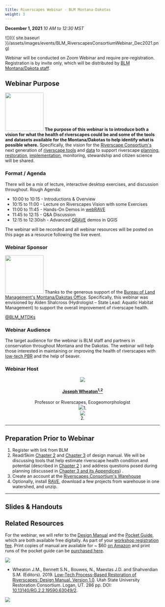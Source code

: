 ```yaml
---
title: Riverscapes Webinar - BLM Montana-Dakotas
weight: 3
---
```


**December 1, 2021** _10 AM to 12:30 MST_

![]({{ site.baseurl }}/assets/images/events/BLM_RiverscapesConsortiumWebinar_Dec2021.png)

Webinar will be conducted on Zoom Webinar and require pre-registration. Registration is by invite only, which  will be distributed by [BLM Montana/Dakota staff](https://www.blm.gov/montana-dakotas).

## Webinar Purpose
<a href="https://riverscapes.xyz"><img width="125" class="float-right" src="{{ site.baserurl }}/assets/images/rc/RiverscapesConsortium_Logo_Black_BHS.png"></a> **The purpose of this webinar is to introduce both a vision for what the health of riverscapes could be and some of the tools and datasets available for the  Montana/Dakotas to help identify what is possible where.** Specifically, the vision for the [Riverscape Consortium's](https://riverscapes.xyz) next generation of [riverscape tools](https://riverscapes.xyz/Tools/) and [data](http://data.riverscapes.xyz) to support riverscape [planning](http://lowtechpbr.restoration.usu.edu/resources/Topics/03_Planning/), [restoration](http://lowtechpbr.restoration.usu.edu/resources/Topics/01_Overview/), [implementation](http://lowtechpbr.restoration.usu.edu/resources/Topics/05_Implementation/), monitoring, stewardship and citizen science will be shared. 

### Format / Agenda

There will be a mix of lecture, interactive desktop exercises, and discussion throughout. 
Rough Agenda:
- 10:00 to 10:15 - Introductions & Overview
- 10:15 to 11:00 - Lecture on Riverscapes Vision with some Exercises 
- 11:00 to 11:45 - Hands-On Demos in [webRAVE](http://rave.riverscapes.xyz/)
- 11:45 to 12:15 - Q&A Discussion
- 12:15 to 12:30ish - Advanced [QRAVE](http://rave.riverscapes.xyz/Download/install_qrave.html) demos in QGIS

The webinar will be recorded and all webinar resources will be posted on this page as a resource following the live event.

### Webinar Sponsor
<a href="https://www.blm.gov/montana-dakotas"><img width="125" class="float-left" src="{{ site.baserurl }}/assets/images/sponsors/BLM.png"></a>
Thanks to the generous support of the [Bureau of Land Management's Montana/Dakotas Office](https://www.blm.gov/montana-dakotas). Specifically, this webinar was envisioned by Alden Shalcross (Hydrologist – State Lead:  Aquatic Habitat Management) to support the overall improvement of riverscape health. 

<a href="https://twitter.com/blm_mtdks"><i class="fa fa-twitter" aria-hidden="true"></i>@BLM_MTDKs</a>

### Webinar Audience
The target  audience for the webinar is BLM staff and partners in conservation throughout Montana and the Dakotas. The webinar will help those interested in maintaining or improving the health of riverscapes with [low-tech PBR](http://lowtechpbr.restoration.usu.edu) and the help of beaver. 

### Webinar Host

<div class="row small-up-2 medium-up-2 large-up-4" align="center">


  <div class="column column-block">
    <a href="https://www.researchgate.net/profile/Joseph_Wheaton"><img src="{{ site.baseurl }}/assets/images/people/JoeWheaton_Circle.png"></a>
    <h4><a href="https://www.researchgate.net/profile/Joseph_Wheaton">Joseph Wheaton<sup>1,2</sup></a></h4>
    Professor or Riverscapes, Ecogeomorphologist
  </div>
 <div class="column column-block">
    <a href="https://qcnr.usu.edu/wats/index"><img src="{{ site.baseurl }}/assets/images/sponsors/USU.png"></a>1. 
  </div>

  <div class="column column-block">
	<a href="http://www.anabranchsolutions.com"><img src="{{ site.baseurl }}/assets/images/sponsors/anabranchsolutionslogo-square-450_10.png"></a><br>2. 
  </div>

</div>

------------

## Preparation Prior to Webinar

1. Register with link from BLM
2. Read/Skim [Chapter 2](http://lowtechpbr.restoration.usu.edu/manual/chap02/) and [Chapter 3](http://lowtechpbr.restoration.usu.edu/manual/chap03/) of design manual. We will be discussing tools that help estimate riverscape health condition and potential (described in [Chapter 2](http://lowtechpbr.restoration.usu.edu/manual/chap02/) ) and address questions posed during planning (discussed in [Chapter 3 and its Appendices](http://lowtechpbr.restoration.usu.edu/manual/chap03/)) .
2. Create an account at the [Riverscapes Consortium's Warehouse](https://data.riverscapes.xyz/#/) 
3. Optionally, install [RAVE](http://rave.riverscapes.xyz/), download a few projects from warehouse in one watershed, and unzip. 



------------
## Slides & Handouts
<!---

<div align="center">


<a href="https://s3-us-west-2.amazonaws.com/etalweb.joewheaton.org/RestorationConsortium/Workshops/2021/AFS/AFS_LTPBR_Workshop_2021.pdf"><img src="{{ site.baseurl }}/assets/images/workshops/2021/2021_AFS_Slides.png"><br> Slides as PDFs <i class="fa fa-file-pdf-o" aria-hidden="true"></i></a>

</div>
--->

## Related Resources 
For the webinar, we will refer to the  [Design Manual](http://lowtechpbr.restoration.usu.edu//manual) and the [Pocket Guide](http://lowtechpbr.restoration.usu.edu//resources/pocket), which are both available free digitally. As part of your [workshop registration fee](http://restoration.usu.edu/courses/LTPBR_Logan). Print copies of manual are available for ~ $60 [on Amazon](https://www.amazon.com/Low-Tech-Process-Based-Restoration-Riverscapes-Design/dp/1543972993/ref=sr_1_1?keywords=low+tech+process-based+restoration&qid=1558989073&s=gateway&sr=8-1) and print runs of the pocket guide can be [purchased here](https://www.anabranchsolutions.com/store/p7/pocketguide.html). 


<a href="http://lowtechpbr.restoration.usu.edu//manual"><img class="float-right" src="http://lowtechpbr.restoration.usu.edu//assets/images/covers/Manual_Tilted_150.png"></a>

- <a href="http://dx.doi.org/10.13140/RG.2.2.19590.63049/2"><i class="fa fa-file-pdf-o" aria-hidden="true"></i></a> Wheaton J.M., Bennett S.N., Bouwes, N., Maestas J.D. and Shahverdian S.M. (Editors). 2019. [Low-Tech Process-Based Restoration of Riverscapes: Design Manual. Version 1.0](http://lowtechpbr.restoration.usu.edu//manual). Utah State University Restoration Consortium. Logan, UT. 286 pp. DOI: [10.13140/RG.2.2.19590.63049/2](http://dx.doi.org/10.13140/RG.2.2.19590.63049/2).

<a href="http://lowtechpbr.restoration.usu.edu//resources/pocket"><img class="float-right" src="http://lowtechpbr.restoration.usu.edu//assets/images/covers/pocket_guide_cover_150w.png"></a>



<!---
-----




<div align="center">
        <a class="hollow button" href="{{ site.baseurl }}/workshops/"><i class="fa fa-graduation-cap"></i>  Back to Workshops </a>  
</div>
--->
